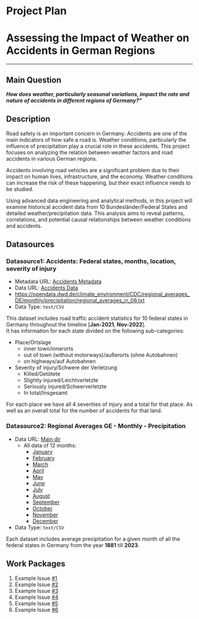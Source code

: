 Project Plan
===============

# Assessing the Impact of Weather on Accidents in German Regions
---------------


## Main Question
**_How does weather, particularly seasonal variations, impact the rate and nature of accidents in different regions of Germany?"_**

## Description
Road safety is an important concern in Germany. Accidents are one of the main indicators of how safe a road is.
Weather conditions, particularly the influence of precipitation play a crucial role in these accidents.
This project focuses on analyzing the relation between weather factors and road accidents in various German regions.

Accidents involving road vehicles are a significant problem due to their impact on human lives, infrastructure, and the economy.
Weather conditions can increase the risk of these happening, but their exact influence needs to be studied.

Using advanced data engineering and analytical methods, in this project will examine historical accident data from 10 Bundesländer/Federal States and detailed weather/precipitation data.
This analysis aims to reveal patterns, correlations, and potential causal relationships between weather conditions and accidents.

## Datasources

### Datasource1: Accidents: Federal states, months, location, severity of injury
* Metadata URL: [Accidents Metadata](https://www.govdata.de/ckan/dataset/verungluckte-bundeslander-monate-ortslage-schwere-derverletzung.rdf)
* Data URL: [Accidents Data](https://www-genesis.destatis.de/genesis/downloads/00/tables/46241-0024_00.csv)
* https://opendata.dwd.de/climate_environment/CDC/regional_averages_DE/monthly/precipitation/regional_averages_rr_06.txt
* Data Type: `text/CSV`


This dataset includes road traffic accident statistics for 10 federal states in Germany throughout the timeline [**Jan-2021**, **Nov-2022**]. <br>
It has information for each state divided on the following sub-categories:

- Place/Ortslage
    - inner town/innerorts
    - out of town (without motorways)/außerorts (ohne Autobahnen)
    - on highways/auf Autobahnen
- Severity of injury/Schwere der Verletzung
    - Killed/Getötete 
    - Slightly injured/Leichtverletzte
    - Seriously injured/Schwerverletzte
    - In total/Insgesamt

For each place we have all 4 severities of injury and a total for that place. As well as an overall total for the number of accidents for that land.

### Datasource2: Regional Averages GE - Monthly - Precipitation
* Data URL: [Main dir](https://opendata.dwd.de/climate_environment/CDC/regional_averages_DE/monthly/precipitation/)
    * All data of 12 months:
        * [January](https://opendata.dwd.de/climate_environment/CDC/regional_averages_DE/monthly/precipitation/regional_averages_rr_01.txt)
        * [February](https://opendata.dwd.de/climate_environment/CDC/regional_averages_DE/monthly/precipitation/regional_averages_rr_02.txt)
        * [March](https://opendata.dwd.de/climate_environment/CDC/regional_averages_DE/monthly/precipitation/regional_averages_rr_03.txt)
        * [April](https://opendata.dwd.de/climate_environment/CDC/regional_averages_DE/monthly/precipitation/regional_averages_rr_04.txt)
        * [May](https://opendata.dwd.de/climate_environment/CDC/regional_averages_DE/monthly/precipitation/regional_averages_rr_05.txt)
        * [June](https://opendata.dwd.de/climate_environment/CDC/regional_averages_DE/monthly/precipitation/regional_averages_rr_06.txt)
        * [July](https://opendata.dwd.de/climate_environment/CDC/regional_averages_DE/monthly/precipitation/regional_averages_rr_07.txt)
        * [August](https://opendata.dwd.de/climate_environment/CDC/regional_averages_DE/monthly/precipitation/regional_averages_rr_08.txt)
        * [September](https://opendata.dwd.de/climate_environment/CDC/regional_averages_DE/monthly/precipitation/regional_averages_rr_09.txt)
        * [October](https://opendata.dwd.de/climate_environment/CDC/regional_averages_DE/monthly/precipitation/regional_averages_rr_10.txt)
        * [November](https://opendata.dwd.de/climate_environment/CDC/regional_averages_DE/monthly/precipitation/regional_averages_rr_11.txt)
        * [December](https://opendata.dwd.de/climate_environment/CDC/regional_averages_DE/monthly/precipitation/regional_averages_rr_12.txt)
* Data Type: `text/CSV`

Each dataset includes average precipitation for a given month of all the federal states in Germany from the year **1881** till **2023**.

## Work Packages

1. Example Issue [#1][i1]
2. Example Issue [#2][i2]
3. Example Issue [#3][i3]
4. Example Issue [#4][i4]
5. Example Issue [#5][i5]
6. Example Issue [#6][i6]

[i1]: https://github.com/kristikotini/made-template/issues/1
[i2]: https://github.com/kristikotini/made-template/issues/2
[i3]: https://github.com/kristikotini/made-template/issues/3
[i4]: https://github.com/kristikotini/made-template/issues/4
[i5]: https://github.com/kristikotini/made-template/issues/5
[i6]: https://github.com/kristikotini/made-template/issues/6
